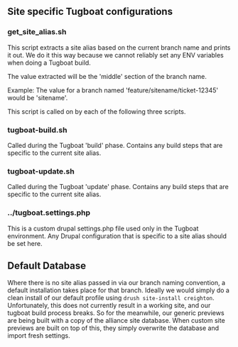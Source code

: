 ## Site specific Tugboat configurations

### get_site_alias.sh

This script extracts a site alias based on the current branch name and prints it
out. We do it this way because we cannot reliably set any ENV variables when
doing a Tugboat build. 

The value extracted will be the 'middle' section of the branch name. 

Example: The value for a branch named 'feature/sitename/ticket-12345' would be
'sitename'.

This script is called on by each of the following three scripts.

### tugboat-build.sh

Called during the Tugboat 'build' phase. Contains any build steps that are
specific to the current site alias.


### tugboat-update.sh

Called during the Tugboat 'update' phase. Contains any build steps that are
specific to the current site alias.

### ../tugboat.settings.php

This is a custom drupal settings.php file used only in the Tugboat environment.
Any Drupal configuration that is specific to a site alias should be set here. 

## Default Database

Where there is no site alias passed in via our branch naming convention,
a default installation takes place for that branch.  Ideally we would
simply do a clean install of our default profile using `drush site-install
creighton`. Unfortunately, this does not currently result in a working site,
and our tugboat build process breaks. So for the meanwhile, our generic
previews are being built with a copy of the alliance site database. When custom
site previews are built on top of this, they simply overwrite the database and
import fresh settings.

